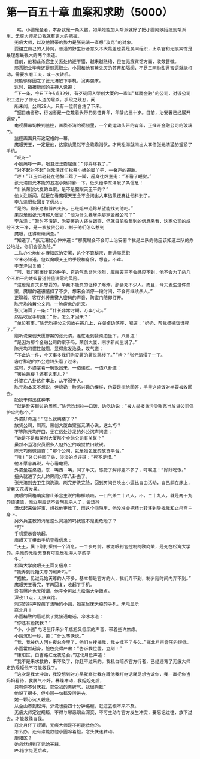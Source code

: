 # 第一百五十章 血案和求助（5000）
        唉，小圆是圣者，本身就是一条大腿，如果她能加入帮派就好了把小圆阿姨招揽到帮派里，无痕大师那边我就有更大的把握。
       无痕大师，以及他附带的势力是张元清一直想“攻克”的对象。
       要建立自己的人脉网，普通的野生行者意义不大最差也要是民间组织，止杀官和无痕宾馆是最理想最强大的两个渠道。
       目前，他和止杀宫主关系处的还不错，越来越熟络，但在无痕宾馆方面，收效甚微。
       邪恶职业毕竟还是邪恶职业，小圆和他有着先天的芥蒂和隔阂，不是三两句甜言蜜语就能打动，需要水磨工夫，或一次转机。
       只能徐徐图之了张元清放下手机，没再强求。
       这时，播报新闻的主持人说道：
       “下一条，今日下午5点32分，有歹徒闯入荣创大厦的一家叫“辉腾金融‘的公司，对该公司职工进行了惨无人道的屠杀，手段之残忍，闻
       所未闻，公司29人，只有一位前台活了下来。
       “据目击者称，行凶者是一位戴着头带的男性青年，年龄约三十岁。目前，治安署已经展开调查，”
       电视屏幕切换到监控，画质不清的视频里，一个戴运动头带的青年，正推开金融公司的玻璃门。
       监控画面只有这定格的一幕。
       魔眼天王，一定是他，这家伙果然不会乖乖潜伏，才来松海就闹出大事件张元清猛的握紧了手机。
       “哎呀~”
       小姨痛呼一声，眼泪汪汪委屈道：“你弄疼我了。”
       “对不起对不起”张元清连忙松开小姨的脚丫子，一叠声的道歉。
       “哼！”江玉饵轻轻在他胸口踢了一脚，起身往卧室走：“不看了睡觉。”
       张元清目光本能的追逐小姨背影一下，低头给李东泽发了条信息：
       “什长荣创大夏的血案，是不是魔眼天王干的？”
       他关注新闻，就是在看魔眼天王会不会闹出大事结果还真让他料到了。
       李东泽很快回复了信总：
       “是的。狗长老和傅百夫长，已经暗中追踪希望能找到他吧。”
       果然是他张元清键入信息：”他为什么要屠杀那家金融公司？”
       李东泽：“暂时不清楚，治安署的人还在调查，但就目前收集到的信息来看，这家公司的成分不太干净，是一家放贷公司，制于他们怎么惹到
       魔眼，还得继续调查。”
       “知道了。”张元清忧心仲仲道：“那魔眼会不会町上治安署？我是二队的他应该知道二队的办公地址，你们会很危险。”
       二队办公地址在康阳区治安署，这个不算秘密，普通邪恶职
       业未必知道，但以魔眼天王的手段和身份，想查，不难。
       李东泽回复道：
       “呵，我们有爆炸花的种子，它的气急非常浓烈，魔眼天王不会感应不到，他不会为了杀几个不相干的蝼蚁冒道德值清零的风险。
       “这也是百夫长想要的，毕竟不能真的让种子爆炸，那会死不少人。而且，今天发生这件血
       案，魔眼的道德值扣了不少，想来会消停一段时间，不会再继续杀人。”
       正聊着，客厅外传来键入密码的声音，防盗门随即打开。
       陈元均拎着公文包，一脸疲惫的进来。
       张元清回了一条：”什长非常时期，万事小心。”
       然后收起手机道：“哥，怎么才回来？”
       “单位有事。”陈元均把公文包放在茶几上，在餐桌边落座，喊道：“奶奶，帮我盛碗饭饿死了。”
       刚听说荣创大厦惨案的张元清，连忙走到餐桌边坐下，八卦道：
       “是因为那个金融公司的案子吗，荣创大厦，刚才新闻里说了。”
       陈元均习惯性皱眉，显得愈发沧桑，叹气道：
       ”不止这一件，今天事多我们治安署的署长跳楼了。”“啥？”张元清懵了一下。
       客厅那边的外公也转头看了过来。
       这时，外婆拿着一碗饭出来，一边递过，一边八卦道：
       “署长跳楼？还有这事儿？"
       外婆在八卦这件事上，从不弱于人。
       陈元均本来不想说，但奶奶一脸感兴趣的模样，他要是拒绝回答，手里这碗饭对半要被收回去。
       奶奶干得出这种事
       “就是昨天聊过的周燕。”陈元均划拉一口饭，边吃边说：“被人举报贪污受贿充当放贷公司保护伞的那个。”
       外婆好奇道：”怎么就跳楼了？”
       放贷公司，周燕，荣创大厦血案张元清心说，这么巧？
       不等陈元均开口，坐在远处沙发的外公沉声问道：
       “她是不是和荣创大厦那个金融公司有关联？”
       虽然不当治安员很多人但外公的嗅觉依旧敏锐。
       陈元均微微颌首：“那个公司，就是她包庇的放贷平台。”
       “哦！”外公扭回了头，淡淡的点评道：“死不足惜。”
       他不愿意再说，专心看电视。
       外婆坐在桌边，东一嘴西一嘴，问了半天，感觉了解得差不多了，叮嘱道：“好好吃饭。”
       扭头就进了女儿的房间分享八卦去了。
       张元清则去卫生间洗漱，刷完牙洗完脸，回到房间召唤出小逗比自由活动，自己躺在床上，望着天花板发呆。
       魔眼的风格确实像止杀宫主说的那样啧啧，一口气杀二十八人，不，二十九人，就是两干九的道德值，他近期应该不会胡乱杀人了，会选择
       潜伏起来做好事，想找他更难了，而这个间隙里，他没准会把精力转移到导找我和止杀宫主身上。
       另外兵主教的消息这么灵通的吗我岂不是更危险了？
       "叮"
       手机提示音响起。
       魔眼天王摸出手机查看信息：
       “天王，属下刚打探到一个消息，一个多月前，被诡眼判官控制的欧向荣，是死在松海大学的。杀他的元始天尊有可能是松海大学的学
       生。”
       松海大学魔眼天王回复信息：
       “能弄到元始天尊的照片吗。”
       “抱歉，见过元始天尊的人不多，基本都是官方的人，我们弄不到，制少短时间内弄不到。”
       魔眼天王看完，不再回复，收起了手机。
       没有照片也无所谓，他完全可以去松海大学蹲点。
       深夜11点，无痕宾馆。
       刺耳的铃声惊醒了浅睡的小圆，她拿起床头柜的手机，来电显示
       寇北月！
       小圆精致的眉毛挑了挑接通电话，冷冰冰道：
       ”你还有脸找我？”
       “小，小圆”电话里传来少年尴尬又低沉的声音，带着些许焦虑。
       小圆沉默一秒，道：“什么事快说。”
       “我，我被仇人困在夜总会里了，他们在搜捕我，我支撑不了多久。”寇北月声音压的很低。
       小圆霍然起身，脸色变得严肃：“告诉我位置，立刻！”
       “康阳区，白杏路红龙夜总会。”寇北月低声道：
       “我不是来求救的，来不及了，你赶不过来的。我私自暗杀官方行者，已经违背了无痕大师定的规矩他不可能救我了。
       “这次是我太冲动，我没想到对方早就察觉我在蹲他我打电话就是想告诉你，我一直把你当妈妈看待，我脾气不好，暴躁冲动，我姐姐死后，
       只有你不讨厌我，忍受我的臭脾气，我很拘歉”
       他说了很多，但小圆一句都没听进去。
       她一颗心沉入穀底。
       从金山市到松海，少说也要四十分钟路程，赶过去根本来不及。
       无痕大师定过规矩，不得与邪恶职业深交，不可主动与官方发生冲突，要忘记过往，放下过去，才能救赎自我。
       寇北月坏了规矩，无痕大师是不可能救他的。
       怎么办，还有谁能救他小圆冷着脸，念头快速转动。
       康阳区？
       她忽然想到了元始天尊。
       PS错字先更后改。